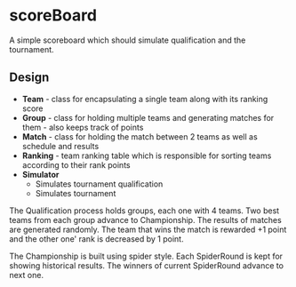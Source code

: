 scoreBoard
==========

A simple scoreboard which should simulate qualification and the tournament.

Design
------

* **Team** - class for encapsulating a single team along with its ranking score
* **Group** - class for holding multiple teams and generating matches for them -
also keeps track of points
* **Match** - class for holding the match between 2 teams as well as schedule and results
* **Ranking** - team ranking table which is responsible for sorting teams according to their rank points
* **Simulator**
    - Simulates tournament qualification
    - Simulates tournament


The Qualification process holds groups, each one with 4 teams. Two best teams
from each group advance to Championship. The results of matches are generated
randomly. The team that wins the match is rewarded +1 point and the other one' rank
is decreased by 1 point.

The Championship is built using spider style. Each SpiderRound is kept for showing historical results.
The winners of current SpiderRound advance to next one.
